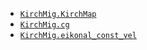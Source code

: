 - [`KirchMig.KirchMap`](map.md#KirchMig.KirchMap)
- [`KirchMig.cg`](optimization.md#KirchMig.cg)
- [`KirchMig.eikonal_const_vel`](eikonal.md#KirchMig.eikonal_const_vel)


